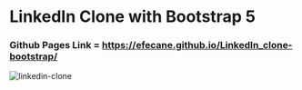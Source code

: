 # LinkedIn Clone with Bootstrap 5

### Github Pages Link = https://efecane.github.io/LinkedIn_clone-bootstrap/

![linkedin-clone](https://user-images.githubusercontent.com/105597814/179532824-daf8339e-41d2-4122-8a41-b0bfae6eb36a.png)
